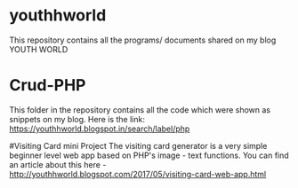 # youthhworld
This repository contains all the programs/ documents shared on my blog YOUTH WORLD

# Crud-PHP

This folder in the repository contains all the code which were shown as snippets on my blog.
Here is the link: <a>https://youthhworld.blogspot.in/search/label/php</a>

#Visiting Card mini Project
The visiting card generator is a very simple beginner level web app based on PHP's image - text functions.
You can find an article about this here - <a>http://youthhworld.blogspot.com/2017/05/visiting-card-web-app.html</a>
